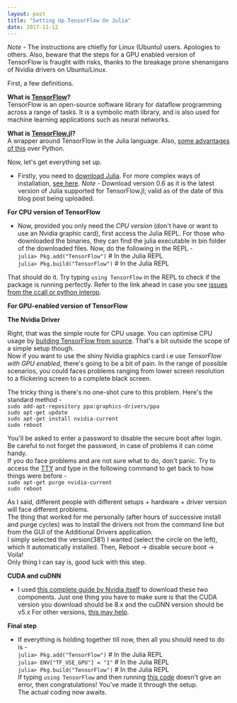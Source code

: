 ```yaml
---
layout: post
title: "Setting Up TensorFlow On Julia"
date: 2017-11-12
---
```


*Note* - The instructions are chiefly for Linux (Ubuntu) users. Apologies to others. Also, beware that the steps for a GPU enabled version of TensorFlow is fraught with risks, thanks to the breakage prone shenanigans of Nvidia drivers on Ubuntu/Linux.  
  
First, a few definitions.  
  
**What is [TensorFlow](https://www.tensorflow.org)?**  
TensorFlow is an open-source software library for dataflow programming across a range of tasks. It is a 
symbolic math library, and is also used for machine learning applications such as neural networks.  
  
**What is [TensorFlow,jl](https://github.com/malmaud/TensorFlow.jl)?**  
A wrapper around TensorFlow in the Julia language. Also, [some advantages of this](https://github.com/malmaud/TensorFlow.jl/blob/master/docs/src/why_julia.md) over Python.  
  
  
Now, let's get everything set up.  
  
+ Firstly, you need to [download Julia](https://julialang.org/downloads/). For more complex ways of installation, [see here](https://github.com/JuliaLang/julia#source-download-and-compilation). *Note* - Download version 0.6 as it is the latest version of Julia supported for TensorFlow.jl; valid as of the date of this blog post being uploaded.  
  

**For CPU version of TensorFlow**  
+ Now, provided you only need the *CPU version* (don't have or want to use an Nvidia graphic card), first access the Julia REPL. For those who downloaded the binaries, they can find the julia executable in bin folder of the downloaded files. Now, do the following in the REPL -  
`julia> Pkg.add("TensorFlow")`  # In the Julia REPL  
`julia> Pkg.build("TensorFlow")`  # In the Julia REPL  
  
That should do it. Try typing `using TensorFlow` in the REPL to check if the package is running perfectly. Refer to the link ahead in case you see [issues from the ccall or python interop](https://github.com/malmaud/TensorFlow.jl#troubleshooting).  
  

**For GPU-enabled version of TensorFlow**  
  
**The Nvidia Driver**  
  
Right, that was the simple route for CPU usage. You can optimise CPU usage by [building TensorFlow from source](https://malmaud.github.io/TensorFlow.jl/latest/build_from_source.html). That's a bit outside the scope of a simple setup though.    
Now if you want to use the shiny Nvidia graphics card i.e use *TensorFlow with GPU enabled*, there's going to be a bit of pain. In the range of possible scenarios, you could faces problems ranging from lower screen resolution to a flickering screen to a complete black screen.  
  
The tricky thing is there's no one-shot cure to this problem. Here's the standard method -  
`sudo add-apt-repository ppa:graphics-drivers/ppa`  
`sudo apt-get update`  
`sudo apt-get install nvidia-current`  
`sudo reboot`  
  
You'll be asked to enter a password to disable the secure boot after login. Be careful to not forget the password, in case of problems it can come handy.  
If you do face problems and are not sure what to do, don't panic. Try to access the [TTY](https://askubuntu.com/questions/66195/what-is-a-tty-and-how-do-i-access-a-tty) and type in the following command to get back to how things were before -  
`sudo apt-get purge nvidia-current`  
`sudo reboot`  
  
As I said, different people with different setups + hardware + driver version will face different problems.  
The thing that worked for me personally (after hours of successive install and purge cycles) was to install the drivers not from the command line but from the GUI of the Additional Drivers application.  
I simply selected the version(381) I wanted (select the circle on the left), which it automatically installed. Then, Reboot -> disable secure boot -> Voila!  
Only thing I can say is, good luck with this step.  
  

**CUDA  and cuDNN**  
+ I used [this complete guide by Nvidia itself](https://www.nvidia.com/en-us/data-center/gpu-accelerated-applications/tensorflow/) to download these two components. Just one thing you have to make sure is that the CUDA version you download should be 8.x and the cuDNN version should be v5.x For other versions, [this may help](https://github.com/malmaud/TensorFlow.jl#optional-building-the-tensorflow-library).  
  
  
**Final step**  
+ If everything is holding together till now, then all you should need to do is -  
`julia> Pkg.add("TensorFlow")`  # In the Julia REPL  
`julia> ENV["TF_USE_GPU"] = "1"`  # In the Julia REPL  
`julia> Pkg.build("TensorFlow")`  # In the Julia REPL  
If typing `using TensorFlow` and then running [this code](https://github.com/malmaud/TensorFlow.jl#basic-usage) doesn't give an error, then congratulations! You've made it through the setup.  
The actual coding now awaits.  
